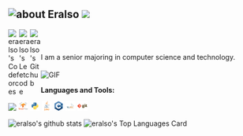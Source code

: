 ## <img width="45" alt="about" src="https://raw.github.com/elizarov/elizarov/master/about.png"> Eralso <img src="https://media.giphy.com/media/hvRJCLFzcasrR4ia7z/giphy.gif" width="25px"><br>

<!-- ### Hi eralso 👋 -->


<a href="https://codeforces.com/profile/LIUZHIHAN0217">
  <img align="left" alt="eralso's Codeforces" width="22px" src="https://cdn.jsdelivr.net/npm/simple-icons@v3/icons/codeforces.svg" />
</a>
<a href="https://leetcode-cn.com/liuzhihan/">
  <img align="left" alt="eralso's Leetcode" width="22px" src="https://cdn.jsdelivr.net/npm/simple-icons@v3/icons/leetcode.svg" />
</a>
<a href="https://github.com/eralso">
  <img align="left" alt="eralso's Github" width="22px" src="https://cdn.jsdelivr.net/npm/simple-icons@v3/icons/github.svg" />
</a>

<br />
<br />


I am a senior majoring in computer science and technology.

<img align="middle" alt="GIF" width="250px" src="https://i.pinimg.com/originals/e4/26/70/e426702edf874b181aced1e2fa5c6cde.gif" />

<!--
**ephemeralso/ephemeralso** is a ✨ _special_ ✨ repository because its `README.md` (this file) appears on your GitHub profile.

Here are some ideas to get you started:

- 🔭 I’m currently working on ...
- 🌱 I’m currently learning ...
- 👯 I’m looking to collaborate on ...
- 🤔 I’m looking for help with ...
- 💬 Ask me about ...
- 📫 How to reach me: ...
- 😄 Pronouns: ...
- ⚡ Fun fact: ...
-->


**Languages and Tools:**  

<code><img height="20" src="https://pytorch.org/assets/images/pytorch-logo.png"></code>
<code><img height="20" src="https://raw.githubusercontent.com/github/explore/80688e429a7d4ef2fca1e82350fe8e3517d3494d/topics/tensorflow/tensorflow.png"></code>
<code><img height="20" src="https://raw.githubusercontent.com/github/explore/80688e429a7d4ef2fca1e82350fe8e3517d3494d/topics/python/python.png"></code>
<code><img height="20" src="https://raw.githubusercontent.com/github/explore/80688e429a7d4ef2fca1e82350fe8e3517d3494d/topics/java/java.png"></code>
<code><img height="20" src="https://raw.githubusercontent.com/github/explore/80688e429a7d4ef2fca1e82350fe8e3517d3494d/topics/cpp/cpp.png"></code>
<code><img height="20" src="https://raw.githubusercontent.com/github/explore/80688e429a7d4ef2fca1e82350fe8e3517d3494d/topics/mysql/mysql.png"></code>
<code><img height="20" src="https://raw.githubusercontent.com/github/explore/80688e429a7d4ef2fca1e82350fe8e3517d3494d/topics/git/git.png"></code>

![eralso's github stats](https://github-readme-stats.vercel.app/api?username=eralso&show_icons=true&hide_border=true)
![eralso's Top Languages Card](https://github-readme-stats.vercel.app/api/top-langs/?username=eralso&langs_count=10&hide=Jupyter%20Notebook&hide_border=true&exclude_repo&layout=compact)
